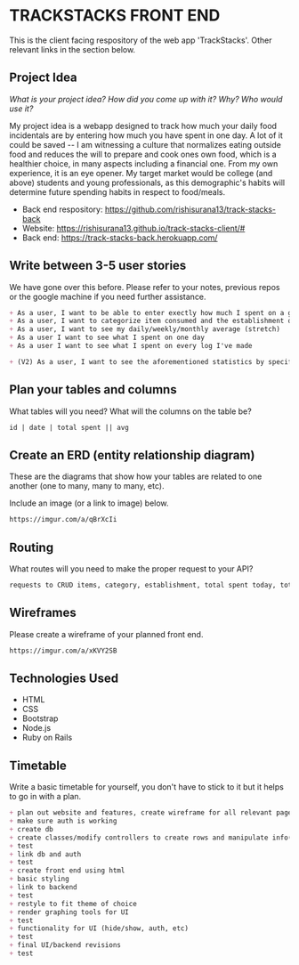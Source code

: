 # TRACKSTACKS FRONT END
This is the client facing respository of the web app 'TrackStacks'.
Other relevant links in the section below.


## Project Idea

*What is your project idea?  How did you come up with it? Why? Who would use it?*

My project idea is a webapp designed to track how much your daily food incidentals are by entering how much you have spent in one day. A lot of it could be saved -- I am witnessing a culture that normalizes eating outside food and reduces the will to prepare and cook ones own food, which is a healthier choice, in many aspects including a financial one. From my own experience,  it is an eye opener. My target market would be college (and above) students and young professionals, as this demographic's habits will determine future spending habits in respect to food/meals.

+ Back end respository: https://github.com/rishisurana13/track-stacks-back
+ Website: https://rishisurana13.github.io/track-stacks-client/#
+ Back end: https://track-stacks-back.herokuapp.com/


## Write between 3-5 user stories

We have gone over this before. Please refer to your notes, previous repos or the
google machine if you need further assistance.

```md
+ As a user, I want to be able to enter exectly how much I spent on a given day
+ As a user, I want to categorize item consumed and the establishment of origin. (stretch)
+ As a user, I want to see my daily/weekly/monthly average (stretch)
+ As a user I want to see what I spent on one day
+ As a user I want to see what I spent on every log I've made

+ (V2) As a user, I want to see the aforementioned statistics by specified time-frame
```

## Plan your tables and columns

What tables will you need? What will the columns on the table be?

```md
id | date | total spent || avg

```

## Create an ERD (entity relationship diagram)

These are the diagrams that show how your tables are related to one another
(one to many, many to many, etc).

Include an image (or a link to image) below.

```md
https://imgur.com/a/qBrXcIi
```

## Routing

What routes will you need to make the proper request to your API?

```md
requests to CRUD items, category, establishment, total spent today, total spent on x date. (loose terms)
```

## Wireframes

Please create a wireframe of your planned front end.

```md
https://imgur.com/a/xKVY2SB
```
## Technologies Used
+ HTML
+ CSS
+ Bootstrap
+ Node.js
+ Ruby on Rails

## Timetable

Write a basic timetable for yourself, you don't have to stick to it but it
helps to go in with a plan.

```md
+ plan out website and features, create wireframe for all relevant pages
+ make sure auth is working
+ create db
+ create classes/modify controllers to create rows and manipulate info(average)
+ test
+ link db and auth
+ test
+ create front end using html
+ basic styling
+ link to backend
+ test
+ restyle to fit theme of choice
+ render graphing tools for UI
+ test
+ functionality for UI (hide/show, auth, etc)
+ test
+ final UI/backend revisions
+ test


```
